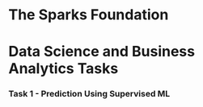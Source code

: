 # The Sparks Foundation
# Data Science and Business Analytics Tasks
### Task 1 -  Prediction Using Supervised ML
